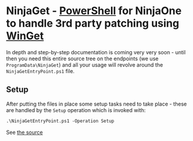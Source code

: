 # NinjaGet - [PowerShell](https://microsoft.com/powershell) for NinjaOne to handle 3rd party patching using [WinGet](https://learn.microsoft.com/en-us/windows/package-manager/winget/)

In depth and step-by-step documentation is coming very very soon - until then you need this entire source tree on the endpoints (we use `ProgramData\NinjaGet`) and all your usage will revolve around the `NinjaGetEntryPoint.ps1` file.

## Setup

After putting the files in place some setup tasks need to take place - these are handled by the `Setup` operation which is invoked with:

```ps
.\NinjaGetEntryPoint.ps1 -Operation Setup
```

See [the source](https://github.com/homotechsual/ninjaget/blob/dev/NinjaGetEntryPoint.ps1)

